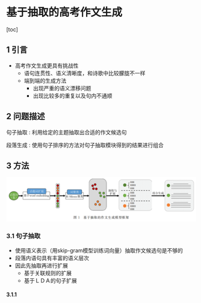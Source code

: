 # 基于抽取的高考作文生成

[toc]

## 1 引言
- 高考作文生成更具有挑战性
  - 语句连贯性、语义清晰度，和诗歌中比较朦胧不一样
  - 端到端的生成方法
    - 出现严重的语义漂移问题
    - 出现比较多的重复以及句内不通顺

## 2 问题描述
句子抽取
: 利用给定的主题抽取出合适的作文候选句

段落生成
: 使用句子排序的方法对句子抽取模块得到的结果进行组合

## 3 方法
![](../../images/d0001/07303411120205584111.png)

### 3.1 句子抽取
- 使用语义表示（用skip-gram模型训练词向量）抽取作文候选句是不够的
- 段落内语句具有丰富的语义层次
- 因此先抽取再进行扩展
  - 基于关联规则的扩展
  - 基于ＬＤＡ的句子扩展

#### 3.1.1 






